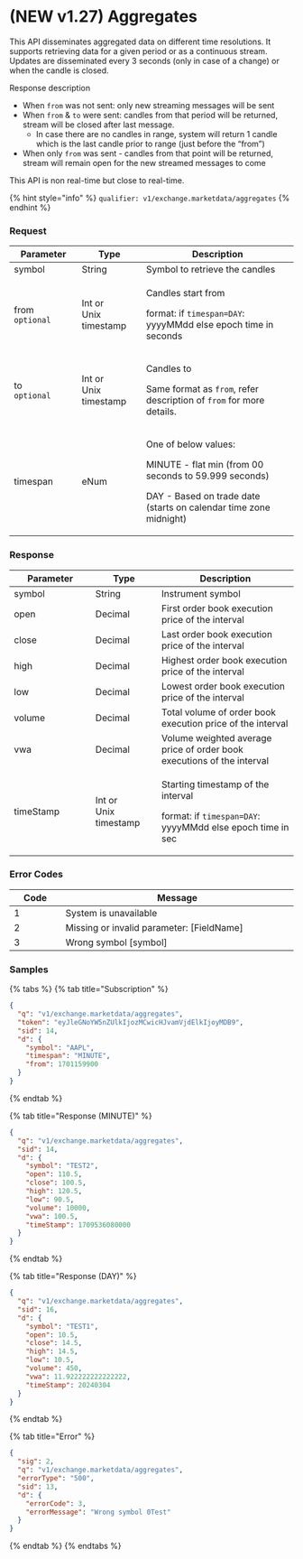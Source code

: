 # (NEW v1.27) Aggregates

This API disseminates aggregated data on different time resolutions. It supports retrieving data for a given period or as a continuous stream. Updates are disseminated every 3 seconds (only in case of a change) or when the candle is closed.

Response description&#x20;

* When `from` was not sent:  only new streaming messages will be sent
* When `from` & `to` were sent: candles from that period will be returned, stream will be closed after last message.
  * In case there are no candles in range,  system will return 1 candle which is the last candle prior to range (just before the “from”)
* When only `from` was sent - candles from that point will be returned, stream will remain open for the new streamed messages to come

This API is non real-time but close to real-time.

{% hint style="info" %}
`qualifier: v1/exchange.marketdata/aggregates`
{% endhint %}

### **Request**

<table><thead><tr><th width="139.6710763680096">Parameter</th><th width="127">Type</th><th width="482.2">Description</th></tr></thead><tbody><tr><td>symbol</td><td>String</td><td>Symbol to retrieve the candles</td></tr><tr><td>from<br><code>optional</code></td><td>Int or<br>Unix timestamp</td><td><p>Candles start from </p><p>format: if <code>timespan=DAY</code>: yyyyMMdd else epoch time in seconds</p></td></tr><tr><td>to<br><code>optional</code></td><td>Int or<br>Unix timestamp</td><td><p>Candles to</p><p>Same format as <code>from</code>, refer description of <code>from</code> for more details.</p></td></tr><tr><td>timespan</td><td>eNum</td><td><p>One of below values:</p><p>MINUTE -  flat min (from 00 seconds to 59.999 seconds) </p><p>DAY - Based on trade date (starts on calendar time zone midnight)</p></td></tr></tbody></table>

### **Response**

<table><thead><tr><th width="196.8239997035043">Parameter</th><th width="133">Type</th><th width="403.2">Description</th></tr></thead><tbody><tr><td>symbol</td><td>String</td><td>Instrument symbol </td></tr><tr><td>open</td><td>Decimal</td><td>First order book execution price of the interval</td></tr><tr><td>close</td><td>Decimal</td><td>Last order book execution price of the interval</td></tr><tr><td>high</td><td>Decimal</td><td>Highest order book execution price of the interval</td></tr><tr><td>low</td><td>Decimal</td><td>Lowest order book execution price of the interval</td></tr><tr><td>volume</td><td>Decimal</td><td>Total volume of order book execution price of the interval</td></tr><tr><td>vwa</td><td>Decimal</td><td>Volume weighted average price of order book executions of the interval</td></tr><tr><td>timeStamp</td><td>Int or<br>Unix timestamp</td><td><p>Starting timestamp of the interval </p><p>format: if <code>timespan=DAY</code>: yyyyMMdd else epoch time in sec</p></td></tr></tbody></table>

### **Error Codes**

<table><thead><tr><th width="93.27803690934905">Code</th><th width="554.4285714285713">Message</th></tr></thead><tbody><tr><td>1</td><td>System is unavailable</td></tr><tr><td>2</td><td>Missing or invalid parameter: [FieldName]</td></tr><tr><td>3</td><td>Wrong symbol [symbol]</td></tr></tbody></table>

### **Samples**

{% tabs %}
{% tab title="Subscription" %}
```json
{
  "q": "v1/exchange.marketdata/aggregates",
  "token": "eyJleGNoYW5nZUlkIjozMCwicHJvamVjdElkIjoyMDB9",
  "sid": 14,
  "d": {
    "symbol": "AAPL",
    "timespan": "MINUTE",
    "from": 1701159900
  }
}
```
{% endtab %}

{% tab title="Response (MINUTE)" %}
```json
{
  "q": "v1/exchange.marketdata/aggregates",
  "sid": 14,
  "d": {
    "symbol": "TEST2",
    "open": 110.5,
    "close": 100.5,
    "high": 120.5,
    "low": 90.5,
    "volume": 10000,
    "vwa": 100.5,
    "timeStamp": 1709536080000
  }
}
```
{% endtab %}

{% tab title="Response (DAY)" %}
```json
{
  "q": "v1/exchange.marketdata/aggregates",
  "sid": 16,
  "d": {
    "symbol": "TEST1",
    "open": 10.5,
    "close": 14.5,
    "high": 14.5,
    "low": 10.5,
    "volume": 450,
    "vwa": 11.922222222222222,
    "timeStamp": 20240304
  }
}
```
{% endtab %}

{% tab title="Error" %}
```json
{
  "sig": 2,
  "q": "v1/exchange.marketdata/aggregates",
  "errorType": "500",
  "sid": 13,
  "d": {
    "errorCode": 3,
    "errorMessage": "Wrong symbol 0Test"
  }
}
```
{% endtab %}
{% endtabs %}
